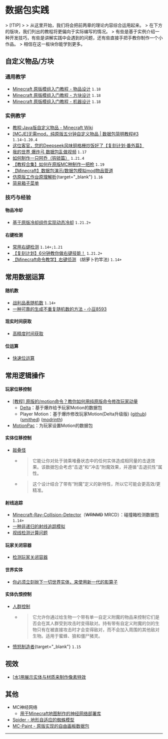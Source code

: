 # 数据包实践
<colorLine :height="4"/>
> [!TIP]
>
>  从这里开始，我们将会把前两章的理论内容综合运用起来。  
> 在下方的版块，我们列出的教程将更偏向于实际编写的情况。
> 有些是基于实例介绍一种开发技巧，有些是讲解实践中会遇到的问题，还有些直接手把手教你制作一个小作品。  
> 相信在这一板块你能学到更多。

## 自定义物品/方块

### 通用教学
- [Minecraft 原版模组入门教程 - 物品设计](https://zhangshenxing.github.io/VanillaModTutorial/#物品设计) `1.18`
- [Minecraft 原版模组入门教程 - 方块设计](https://zhangshenxing.github.io/VanillaModTutorial/#方块设计) `1.18`
- [Minecraft 原版模组入门教程 - 机器设计](https://zhangshenxing.github.io/VanillaModTutorial/#机器设计) `1.18`
### 实例教学
- [教程:Java版自定义物品 - Minecraft Wiki](https://zh.minecraft.wiki/w/Tutorial:Java%E7%89%88%E8%87%AA%E5%AE%9A%E4%B9%89%E7%89%A9%E5%93%81)
- [[MCJE]无需mod，纯原版五分钟自定义物品 | 数据包简明教程#3](https://www.bilibili.com/video/BV1Q24y1N7hY/) `1.14~1.20.4`
- [这位客官，您的Deepseek风味铜格栅炒饭好了【复刻计划·番外篇】](https://www.bilibili.com/video/BV1eBP4eiE4G)
- [我的世界 爆炸弓 数据包乱做视频](https://www.bilibili.com/video/BV14A411c78B/) `1.17`
- [如何制作一只阿乔（钩锁篇）](/resources/dust/5/如何制作一只阿乔（钩锁篇）.md) `1.21.4`
- [【教程合集】如何在原版MC种制作一把枪](https://www.bilibili.com/video/BV1PG4y1e7hx) `1.19`
- [【Minecraft】数据包演示/数据包模拟mod物品管道](https://www.bilibili.com/video/BV1sw4m1k7dG)
- [仿原版工作台原理解析](https://www.mcmod.cn/post/2175.html){target="_blank"} `1.16`
- [简易箱子菜单](https://github.com/CloudWolfYT/Easy-Loot)
### 技巧与经验
#### 物品冷却
- [基于原版冷却组件实现动态冷却](/resources/dust/6/动态冷却.md) `1.21.2+`
#### 右键检测
- [常用右键检测](/resources/dust/3/常用右键检测.md) `1.14+;1.21`
- [【复刻计划】6分钟教你做右键技能！](https://www.bilibili.com/video/BV1yxApeNEnC/) `1.21.2+`
- [【Minecraft命令教学】右键侦测](https://www.bilibili.com/video/BV1xt411P7So)&nbsp;&nbsp;&nbsp;(胡萝卜钓竿法) `1.14+`

## 常用数据运算

#### 随机数
- [战利品表随机数](https://zhangshenxing.github.io/VanillaModTutorial/#%E9%9A%8F%E6%9C%BA%E6%95%B0) `1.14+`
- [一种可靠的生成不重复随机数的方法 - 小豆8593](https://www.bilibili.com/read/cv16985186)

#### 现实时间获取
- [高精度时间获取](https://github.com/intsuc/get_millis)

#### 位运算
- [快速位运算](https://github.com/Triton365/fast_bitwise_ops/blob/main/data/fast_bitwise/function/and.mcfunction)

## 常用逻辑操作
#### 玩家位移控制
- [[教程] 原版的/motion命令？教你如何用纯原版命令修改玩家动量](https://www.bilibili.com/video/BV1iYbLeqE1U/)
  - [Delta](https://github.com/BigPapi13/Delta)：基于爆炸给予玩家Motion的数据包
  - Player Motion：基于爆炸修改玩家Motion(Delta升级版) ([github](https://github.com/MulverineX/player_motion)) ([smithed](https://smithed.net/packs/player_motion)) ([modrinth](https://modrinth.com/datapack/player_motion))
- [MotionPac](https://github.com/zsazska/MotionPack)：为玩家设置Motion的数据包

#### 实体位移控制
- [敲叠怪](https://github.com/oligomc/mcwhackastack)
  - > 它能让你对处于骑乘堆叠状态中的任何实体造成相同量的击退效果。该数据包会考虑“击退”和“冲击”附魔效果，并遵循“击退抗性”属性。
  - > 这个设计结合了带有“附魔”定义的新特性，所以它可能会更高效/更精准。

#### 射线追踪
- [Minecraft-Ray-Collision-Detector](https://github.com/K-bai/Minecraft-Ray-Collision-Detector/releases)（~~WRNMD~~ MRCD）：碰撞箱检测数据包 `1.14+`
- [一种非递归的射线追踪模拟](/index/附录4.md/#一种非递归的射线追踪模拟)
- [视线检测计算问题](https://etis.vcsofficial.site/d/42-shi-xian-jian-ce-ji-suan-wen-ti)

#### 玩家关闭容器
- [检测玩家关闭容器](https://github.com/DefinitelyHighmore/sentinel)

#### 世界实体
- [你必须立刻抛下一切世界实体，来使用新一代的影算子](https://etis.vcsofficial.site/d/62)

#### 实体仇恨控制
- [人群控制](https://github.com/oligomc/mccrowdcontrol)
  - > 它允许你通过给生物一个带有单一自定义附魔的物品来控制它们是否会在其人群受到攻击时变得敌对。持有带有自定义附魔的剑的生物只有在被直接攻击时才会变得敌对，而不会加入周围的其他敌对生物。适用于蜜蜂、狼和僵尸猪灵。
- [愤怒制造者](/datapack-index/teen/【1.15】愤怒制造者%20Anger%20Maker%201.1%20_%20看铁傀儡互捶%20-%20Minecraft(我的世界)中文论坛%20-%20Powered%20by%20Discuz!.html){target="_blank"} `1.15`

## 视效
- [[水]用展示实体与材质来制作像素特效](https://www.bilibili.com/video/BV1k6EiziERr/)

## 其他
- MC神经网络
  - [用于Minecraft地图制作的神经网络部署库](https://github.com/AjjMC/ajjnn)
- [Spider - 地形自适应的蜘蛛模型](https://github.com/TheCymaera/minecraft-spider)
- [MC-Paint - 原版实现的自由画板数据包](https://modrinth.com/datapack/mc-paint)


---
<script setup>
import { useData } from 'vitepress'
import colorLine from '../.vitepress/vue/colorLine.vue'
const { isDark } = useData()
</script>

<ClientOnly>
  <GiscusComment
    repo="CR-019/datapack-index"
    repoId="R_kgDONRhuqw"
    category="闲聊 Chats"
    categoryId="DIC_kwDONRhuq84CkchW"
    mapping="number"
    term="10"
    :strict="false"
    :reactionsEnabled="true"
    emitMetadata="0"
    inputPosition="top"
    :theme="isDark ? 'dark' : 'light'"
    lang="zh-CN"
    loading="lazy"
    class="giscus-wrapper"
  />
</ClientOnly>

<style>
.giscus-wrapper {
  margin: 3rem auto;
  max-width: 800px;
  padding-top: 2rem;
  border-top: 1px solid var(--vp-c-divider);
}
</style>